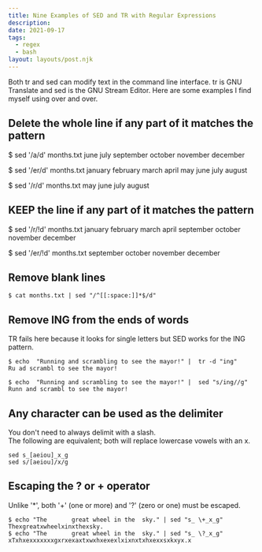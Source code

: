 ```yaml
---
title: Nine Examples of SED and TR with Regular Expressions
description: 
date: 2021-09-17
tags:
  - regex
  - bash
layout: layouts/post.njk
---
```


Both tr and sed can modify text in the command line interface. tr is GNU Translate and sed is the GNU Stream Editor. Here are some examples I find myself using over and over.

## Delete the whole line if any part of it matches the pattern

$ sed '/a/d' months.txt
june
july
september
october
november
december

$ sed '/er/d' months.txt
january 
february
march
april
may
june
july
august

$ sed '/r/d' months.txt
may
june
july
august

## KEEP the line if any part of it matches the pattern
$ sed '/r/!d' months.txt
january 
february
march
april
september
october
november
december

$ sed '/er/!d' months.txt
september
october
november
december

## Remove blank lines

`$ cat months.txt | sed "/^[[:space:]]*$/d"`

## Remove ING from the ends of words
TR fails here because it looks for single letters but SED works for the ING pattern.
```
$ echo  "Running and scrambling to see the mayor!" |  tr -d "ing"
Ru ad scrambl to see the mayor!

$ echo  "Running and scrambling to see the mayor!" |  sed "s/ing//g"
Runn and scrambl to see the mayor!

```


## Any character can be used as the delimiter

You don't need to always delimit with a slash.  
The following are equivalent; both will replace lowercase vowels with an x.
```
sed s_[aeiou]_x_g
sed s/[aeiou]/x/g

```

## Escaping the ? or + operator 
Unlike '*', both '+' (one or more) and '?' (zero or one) must be escaped.
```
$ echo "The       great wheel in the  sky." | sed "s_ \+_x_g"
Thexgreatxwheelxinxthexsky.
$ echo "The       great wheel in the  sky." | sed "s_ \?_x_g"
xTxhxexxxxxxxgxrxexaxtxwxhxexexlxixnxtxhxexxsxkxyx.x
```


